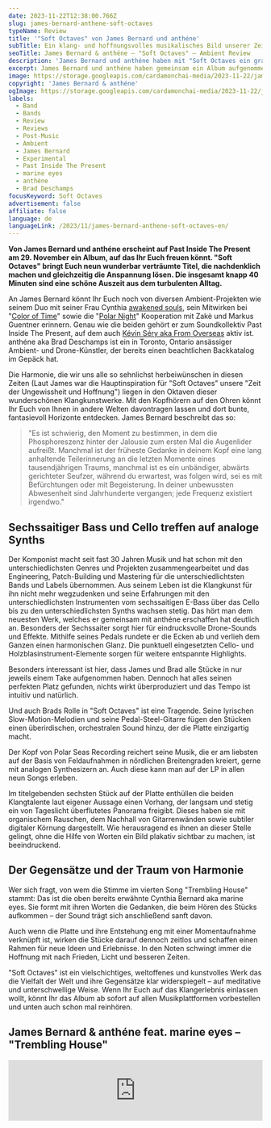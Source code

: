 ```yaml
---
date: 2023-11-22T12:38:00.766Z
slug: james-bernard-anthene-soft-octaves
typeName: Review
title: '"Soft Octaves" von James Bernard und anthéne'
subTitle: Ein klang- und hoffnungsvolles musikalisches Bild unserer Zeit
seoTitle: James Bernard & anthéne – "Soft Octaves" – Ambient Review
description: 'James Bernard und anthéne haben mit "Soft Octaves ein grandioses Ambient-Album aufgenommen. Erfahrt jetzt alles über die Platte und hört schon mal rein!'
excerpt: James Bernard und anthéne haben gemeinsam ein Album aufgenommen, das Ihr hören solltet. "Soft Octaves" gibt uns in unseren düsteren Zeiten die Möglichkeit, einen Moment innezuhalten und den Fokus auf die Hoffnung zu lenken.
image: https://storage.googleapis.com/cardamonchai-media/2023-11-22/james-bernard-anthene-jpg-imagine-e8c8c8_c3b9bd_1024_768/640.webp
copyright: 'James Bernard & anthéne'
ogImage: https://storage.googleapis.com/cardamonchai-media/2023-11-22/james-bernard-anthene-og-jpg-imagine-e8c8c8_cfc0c1_1200_628/640.webp
labels:
  - Band
  - Bands
  - Review
  - Reviews
  - Post-Music
  - Ambient
  - James Bernard
  - Experimental
  - Past Inside The Present
  - marine eyes
  - anthéne
  - Brad Deschamps
focusKeyword: Soft Octaves
advertisement: false
affiliate: false
language: de
languageLink: /2023/11/james-bernard-anthene-soft-octaves-en/
---
```


**Von James Bernard und anthéne erscheint auf Past Inside The Present am 29. November ein Album, auf das Ihr Euch freuen könnt. "Soft Octaves" bringt Euch neun wunderbar verträumte Titel, die nachdenklich machen und gleichzeitig die Anspannung lösen. Die insgesamt knapp 40 Minuten sind eine schöne Auszeit aus dem turbulenten Alltag.**

An James Bernard könnt Ihr Euch noch von diversen Ambient-Projekten wie seinem Duo mit seiner Frau Cynthia [awakened souls](/2021/10/awakened-souls/), sein Mitwirken bei "[Color of Time](/2021/11/color-of-time/)" sowie die "[Polar Night](/2023/02/playlist-maerz-2023/)" Kooperation mit Zakè und Markus Guentner erinnern. Genau wie die beiden gehört er zum Soundkollektiv Past Inside The Present, auf dem auch [Kévin Séry aka From Overseas](/2020/04/from-overseas-interview) aktiv ist. anthéne aka Brad Deschamps ist ein in Toronto, Ontario ansässiger Ambient- und Drone-Künstler, der bereits einen beachtlichen Backkatalog im Gepäck hat.

Die Harmonie, die wir uns alle so sehnlichst herbeiwünschen in diesen Zeiten (Laut James war die Hauptinspiration für "Soft Octaves" unsere "Zeit der Ungewissheit und Hoffnung") liegen in den Oktaven dieser wunderschönen Klangkunstwerke. Mit den Kopfhörern auf den Ohren könnt Ihr Euch von Ihnen in andere Welten davontragen lassen und dort bunte, fantasievoll Horizonte entdecken. James Bernard beschreibt das so:

> "Es ist schwierig, den Moment zu bestimmen, in dem die Phosphoreszenz hinter der Jalousie zum ersten Mal die Augenlider aufreißt. Manchmal ist der früheste Gedanke in deinem Kopf eine lang anhaltende Teilerinnerung an die letzten Momente eines tausendjährigen Traums, manchmal ist es ein unbändiger, abwärts gerichteter Seufzer, während du erwartest, was folgen wird, sei es mit Befürchtungen oder mit Begeisterung. In deiner unbewussten Abwesenheit sind Jahrhunderte vergangen; jede Frequenz existiert irgendwo."

## Sechssaitiger Bass und Cello treffen auf analoge Synths

Der Komponist macht seit fast 30 Jahren Musik und hat schon mit den unterschiedlichsten Genres und Projekten zusammengearbeitet und das Engineering, Patch-Building und Mastering für die unterschiedlichtsten Bands und Labels übernommen. Aus seinem Leben ist die Klangkunst für ihn nicht mehr wegzudenken und seine Erfahrungen mit den unterschiedlichsten Instrumenten vom sechssaitigen E-Bass über das Cello bis zu den unterschiedlichsten Synths wachsen stetig. Das hört man dem neuesten Werk, welches er gemeinsam mit anthéne erschaffen hat deutlich an. Besonders der Sechssaiter sorgt hier für eindrucksvolle Drone-Sounds und Effekte. Mithilfe seines Pedals rundete er die Ecken ab und verlieh dem Ganzen einen harmonischen Glanz. Die punktuell eingesetzten Cello- und Holzblasinstrument-Elemente sorgen für weitere entspannte Highlights.

Besonders interessant ist hier, dass James und Brad alle Stücke in nur jeweils einem Take aufgenommen haben. Dennoch hat alles seinen perfekten Platz gefunden, nichts wirkt überproduziert und das Tempo ist intuitiv und natürlich.

Und auch Brads Rolle in "Soft Octaves" ist eine Tragende. Seine lyrischen Slow-Motion-Melodien und seine Pedal-Steel-Gitarre fügen den Stücken einen überirdischen, orchestralen Sound hinzu, der die Platte einzigartig macht.

Der Kopf von Polar Seas Recording reichert seine Musik, die er am liebsten auf der Basis von Feldaufnahmen in nördlichen Breitengraden kreiert, gerne mit analogen Synthesizern an. Auch diese kann man auf der LP in allen neun Songs erleben.

Im titelgebenden sechsten Stück auf der Platte enthüllen die beiden Klangtalente laut eigener Aussage einen Vorhang, der langsam und stetig ein von Tageslicht überflutetes Panorama freigibt. Dieses haben sie mit organischem Rauschen, dem Nachhall von Gitarrenwänden sowie subtiler digitaler Körnung dargestellt. Wie herausragend es ihnen an dieser Stelle gelingt, ohne die Hilfe von Worten ein Bild plakativ sichtbar zu machen, ist beeindruckend.

## Der Gegensätze und der Traum von Harmonie

Wer sich fragt, von wem die Stimme im vierten Song "Trembling House" stammt: Das ist die oben bereits erwähnte Cynthia Bernard aka marine eyes. Sie formt mit ihren Worten die Gedanken, die beim Hören des Stücks aufkommen – der Sound trägt sich anschließend sanft davon.

Auch wenn die Platte und ihre Entstehung eng mit einer Momentaufnahme verknüpft ist, wirken die Stücke darauf dennoch zeitlos und schaffen einen Rahmen für neue Ideen und Erlebnisse. In den Noten schwingt immer die Hoffnung mit nach Frieden, Licht und besseren Zeiten.

"Soft Octaves" ist ein vielschichtiges, weltoffenes und kunstvolles Werk das die Vielfalt der Welt und ihre Gegensätze klar widerspiegelt – auf meditative und unterschwellige Weise. Wenn Ihr Euch auf das Klangerlebnis einlassen wollt, könnt Ihr das Album ab sofort auf allen Musikplattformen vorbestellen und unten auch schon mal reinhören.

## James Bernard & anthéne feat. marine eyes – "Trembling House"

<iframe
  style="border: 0; width: 100%; height: 120px;"
  src="https://bandcamp.com/EmbeddedPlayer/album=175490292/size=large/bgcol=ffffff/linkcol=5c9b72/tracklist=false/artwork=small/track=3997550366/transparent=true/"
  seamless
>
  <a href="https://pitp.bandcamp.com/album/soft-octaves">
    Soft Octaves by James Bernard &amp; anthéne
  </a>
</iframe>
